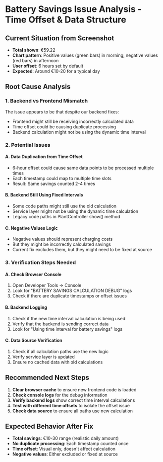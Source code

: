 # Battery Savings Issue Analysis - Time Offset & Data Structure

## Current Situation from Screenshot
- **Total shown**: €59.22
- **Chart pattern**: Positive values (green bars) in morning, negative values (red bars) in afternoon
- **User offset**: 6 hours set by default
- **Expected**: Around €10-20 for a typical day

## Root Cause Analysis

### 1. **Backend vs Frontend Mismatch**
The issue appears to be that despite our backend fixes:
- Frontend might still be receiving incorrectly calculated data
- Time offset could be causing duplicate processing
- Backend calculation might not be using the dynamic time interval

### 2. **Potential Issues**

#### A. **Data Duplication from Time Offset**
- 6-hour offset could cause same data points to be processed multiple times
- Each timestamp could map to multiple time slots
- Result: Same savings counted 2-4 times

#### B. **Backend Still Using Fixed Intervals**
- Some code paths might still use the old calculation
- Service layer might not be using the dynamic time calculation
- Legacy code paths in PlantController show() method

#### C. **Negative Values Logic**
- Negative values should represent charging costs
- But they might be incorrectly calculated savings
- Current fix excludes them, but they might need to be fixed at source

### 3. **Verification Steps Needed**

#### A. **Check Browser Console**
1. Open Developer Tools → Console
2. Look for "BATTERY SAVINGS CALCULATION DEBUG" logs
3. Check if there are duplicate timestamps or offset issues

#### B. **Backend Logging**
1. Check if the new time interval calculation is being used
2. Verify that the backend is sending correct data
3. Look for "Using time interval for battery savings" logs

#### C. **Data Source Verification**
1. Check if all calculation paths use the new logic
2. Verify service layer is updated
3. Ensure no cached data with old calculations

## Recommended Next Steps

1. **Clear browser cache** to ensure new frontend code is loaded
2. **Check console logs** for the debug information
3. **Verify backend logs** show correct time interval calculations
4. **Test with different time offsets** to isolate the offset issue
5. **Check data source** to ensure all paths use new calculation

## Expected Behavior After Fix

- **Total savings**: €10-30 range (realistic daily amount)
- **No duplicate processing**: Each timestamp counted once
- **Time offset**: Visual only, doesn't affect calculation
- **Negative values**: Either excluded or fixed at source
